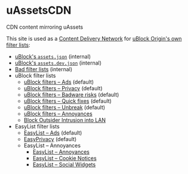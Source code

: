 # uAssetsCDN

CDN content mirroring uAssets

This site is used as a [Content Delivery Network](https://en.wikipedia.org/wiki/Content_delivery_network) for [uBlock Origin's own filter lists](https://github.com/uBlockOrigin/uAssets/tree/master/filters):

* [uBlock's `assets.json`](./ublock/assets.json) (internal)
* [uBlock's `assets.dev.json`](./ublock/assets.dev.json) (internal)
* [Bad filter lists](./filters/badlists.txt) (internal)
* uBlock filter lists
  * [uBlock filters – Ads](./filters/filters.min.txt) (default)
  * [uBlock filters – Privacy](./filters/privacy.min.txt) (default)
  * [uBlock filters – Badware risks](./filters/badware.txt) (default)
  * [uBlock filters – Quick fixes](./filters/quick-fixes.txt) (default)
  * [uBlock filters – Unbreak](./filters/unbreak.txt) (default)
  * [uBlock filters – Annoyances](./filters/annoyances.txt)
  * [Block Outsider Intrusion into LAN](./filters/lan-block.txt)
* EasyList filter lists
  * [EasyList – Ads](./thirdparties/easylist.txt) (default)
  * [EasyPrivacy](./thirdparties/easyprivacy.txt) (default)
  * EasyList – Annoyances
    * [EasyList – Annoyances](./thirdparties/easylist-annoyances.txt)
    * [EasyList – Cookie Notices](./thirdparties/easylist-cookies.txt)
    * [EasyList – Social Widgets](./thirdparties/easylist-social.txt)
